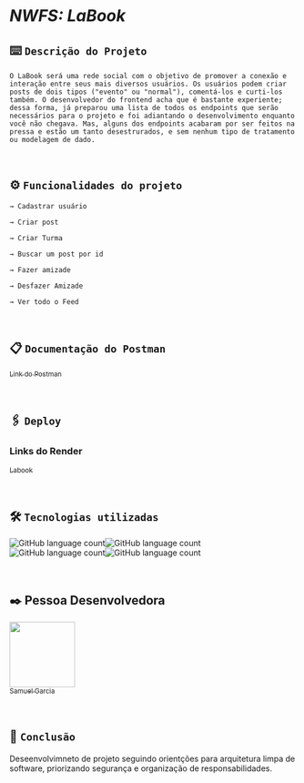 # _NWFS: LaBook_

## ⌨️ `Descrição do Projeto`
```
O LaBook será uma rede social com o objetivo de promover a conexão e interação entre seus mais diversos usuários. Os usuários podem criar posts de dois tipos ("evento" ou "normal"), comentá-los e curti-los também. O desenvolvedor do frontend acha que é bastante experiente; dessa forma, já preparou uma lista de todos os endpoints que serão necessários para o projeto e foi adiantando o desenvolvimento enquanto você não chegava. Mas, alguns dos endpoints acabaram por ser feitos na pressa e estão um tanto desestrurados, e sem nenhum tipo de tratamento ou modelagem de dado.
```
<br>

## ⚙️ `Funcionalidades do projeto`
```
→ Cadastrar usuário

→ Criar post

→ Criar Turma

→ Buscar um post por id

→ Fazer amizade

→ Desfazer Amizade

→ Ver todo o Feed

```
<br>

## 📋 `Documentação do Postman`

[<sub>Link do Postman</sub>](https://documenter.getpostman.com/view/24706667/2s8Z73xqeP) 

<br>


## 🖇️ `Deploy`
### Links do Render

[<sub>Labook</sub>](https://labook-7e7p.onrender.com) 

<br>

##  🛠️ `Tecnologias utilizadas`

![GitHub language count](https://img.shields.io/badge/JavaScript-323330?style=for-the-badge&logo=javascript&logoColor=F7DF1E)![GitHub language count](https://img.shields.io/badge/TypeScript-007ACC?style=for-the-badge&logo=typescript&logoColor=white)![GitHub language count](https://img.shields.io/badge/Node.js-43853D?style=for-the-badge&logo=node.js&logoColor=white)![GitHub language count](https://img.shields.io/badge/MySQL-00000F?style=for-the-badge&logo=mysql&logoColor=white)

<br>

## ✒️ Pessoa Desenvolvedora

  [<img src="https://avatars.githubusercontent.com/u/102331990?v=4" width=115><br><sub>Samuel Garcia</sub>](https://github.com/Samuca010)

<br>

## 📌 `Conclusão`

Deseenvolvimneto de projeto seguindo orientções para arquitetura limpa de software, priorizando segurança e organização de responsabilidades.
